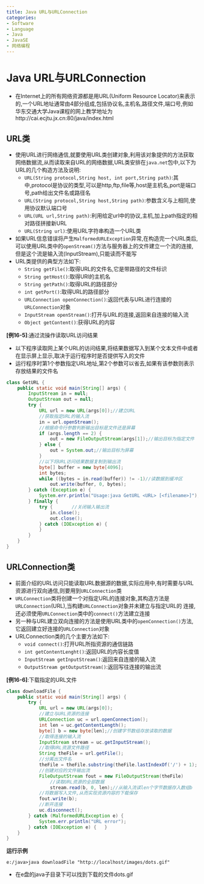 ```yaml
---
title: Java URL与URLConnection
categories:
- Software
- Language
- Java
- JavaSE
- 网络编程
---
```

# Java URL与URLConnection

- 在Internet上的所有网络资源都是用URL(Uniform Resource Locator)来表示的,一个URL地址通常由4部分组成,包括协议名,主机名,路径文件,端口号,例如华东交通大学Java课程的网上教学地址为http://cai.ecjtu.jx.cn:80/java/index.html

## URL类

- 使用URL进行网络通信,就要使用URL类创建对象,利用该对象提供的方法获取网络数据流,从而读取来自URL的网络数据,URL类安排在`java.net`包中,以下为URL的几个构造方法及说明:
    - `URL(String protocol,String host, int port,String path)`:其中,protocol是协议的类型,可以是http,ftp,file等,host是主机名,port是端口号,path给出文件名或路径名
    - `URL(String protocol,String host,String path)`:参数含义与上相同,使用协议默认端口号
    - `URL(URL url,String path)`:利用给定url中的协议,主机,加上path指定的相对路径拼接新URL
    - `URL(String url)`:使用URL字符串构造一个URL类
- 如果URL信息错误将产生`MalformedURLException`异常,在构造完一个URL类后,可以使用URL类中的`openStream()`方法与服务器上的文件建立一个流的连接,但是这个流是输入流(InputStream),只能读而不能写
- URL类提供的典型方法如下:
    - `String getFile()`:取得URL的文件名,它是带路径的文件标识
    - `String getHost()`:取得URl的主机名
    - `String getPath()`:取得URL的路径部分
    - `int getPort()`:取得URL的路径部分
    - `URLConnection openConnection()`:返回代表与URL进行连接的`URLConnection`对象
    - `InputStream openStream()`:打开与URL的连接,返回来自连接的输入流
    - `Object getContent()`:获得URL的内容

**[例16-5]**:通过流操作读取URL访问结果

- 以下程序读取网上某个URL的访问结果,将结果数据写入到某个文本文件中或者在显示屏上显示,取决于运行程序时是否提供写入的文件
- 运行程序时第1个参数指定URL地址,第2个参数可以省去,如果有该参数则表示存放结果的文件名

```java
class GetURL {
    public static void main(String[] args) {
        InputStream in = null;
        OutputStream out = null;
        try {
            URL url = new URL(args[0]);//建立URL
            //获取指定URL的输入流
            in = url.openStream();
            //根据命令行参数判断输出目标是文件还是屏幕
            if (args.length == 2) {
                out = new FileOutputStream(args[1]);//输出目标为指定文件
            } else {
                out = System.out;//输出目标为屏幕
            }
            //以下将URL访问结果数据复制到输出流
            byte[] buffer = new byte[4096];
            int bytes;
            while ((bytes = in.read(buffer)) != -1)//读数据到缓冲区
                out.write(buffer, 0, bytes);
        } catch (Exception e) {
            System.err.println("Usage:java GetURL <URL> [<filename>]");
        } finally {
            try {       //关闭输入输出流
                in.close();
                out.close();
            } catch (IOException e) {
            }
        }
    }
}
```

## URLConnection类

- 前面介绍的URL访问只能读取URL数据源的数据,实际应用中,有时需要与URL资源进行双向通信,则要用到`URLConnection`类
- `URLConnection`类将创建一个对指定URL的连接对象,其构造方法是`URLConnection`(URL),当构建`URLConnection`对象并未建立与指定URL的 连接,还必须使用`URLConnection`类中的`connect()`方法建立连接
- 另一种与URL建立双向连接的方法是使用URL类中的`openConnection()`方法,它返回建立好连接的`URLConnection`对象
- URLConnection类的几个主要方法如下:
    - `void connect()`:打开URL所指资源的通信链路
    - `int getContentLenght()`:返回URL的内容长度值
    - `InputStream getInputStream()`:返回来自连接的输入流
    - `OutputStream getOutputStream()`:返回写往连接的输出流

**[例16-6]**:下载指定的URL文件

```java
class downloadFile {
    public static void main(String[] args) {
        try {
            URL url = new URL(args[0]);
            //建立与URL资源的连接
            URLConnection uc = url.openConnection();
            int len = uc.getContentLength();
            byte[] b = new byte[len];//创建字节数组存放读取的数据
            //取得连接的输入流
            InputStream stream = uc.getInputStream();
            //取得URL资源文件路径
            String theFile = url.getFile();
            //分离出文件名
            theFile = theFile.substring(theFile.lastIndexOf('/') + 1);
            //创建对应的文件输出流
            FileOutputStream fout = new FileOutputStream(theFile)
                //读取URL资源的全部数据
                stream.read(b, 0, len);//从输入流读len个字节数据存入数组b
            //将数据写入文件,从而实现资源内容的下载保存
            fout.write(b);
            //断开连接
            uc.disconnect();
        } catch (MalformedURLException e) {
            System.err.println("URL error");
        } catch (IOException e) {   }
    }
}
```

**运行示例**

```
e:/java>java downloadFile "http://localhost/images/dots.gif"
```

- 在e盘的java子目录下可以找到下载的文件dots.gif